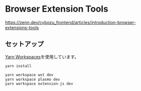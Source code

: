 # Browser Extension Tools

<https://zenn.dev/cybozu_frontend/articles/introduction-browser-extensions-tools>

## セットアップ

[Yarn Workspaces](https://yarnpkg.com/features/workspaces)を使用しています。

```sh
yarn install

yarn workspace wxt dev
yarn workspace plasmo dev
yarn workspace extension-js dev
```
